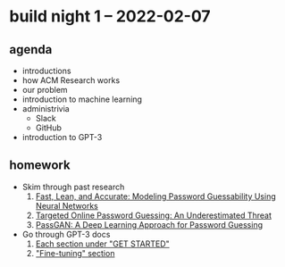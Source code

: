 # build night 1 – 2022-02-07

## agenda

- introductions
- how ACM Research works
- our problem
- introduction to machine learning
- administrivia
	- Slack
	- GitHub
- introduction to GPT-3

## homework

- Skim through past research
	1. [Fast, Lean, and Accurate: Modeling Password Guessability Using Neural Networks](https://github.com/ACM-Research/targeted-password-guesses/blob/main/resources/password_guessability.pdf)
	2. [Targeted Online Password Guessing: An Underestimated Threat](https://github.com/ACM-Research/targeted-password-guesses/blob/main/resources/targeted_password_guessing.pdf)
	3. [PassGAN: A Deep Learning Approach for Password Guessing](https://github.com/ACM-Research/targeted-password-guesses/blob/main/resources/PassGAN.pdf)
- Go through GPT-3 docs
	1. [Each section under "GET STARTED"](https://beta.openai.com/docs/introduction)
	2. ["Fine-tuning" section](https://beta.openai.com/docs/guides/fine-tuning)
